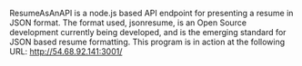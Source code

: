 ResumeAsAnAPI is a node.js based API endpoint for presenting a resume in JSON format.  The format used, jsonresume, is an Open Source development currently being developed, and is the emerging standard for JSON based resume formatting.  This program is in action at the following URL: http://54.68.92.141:3001/